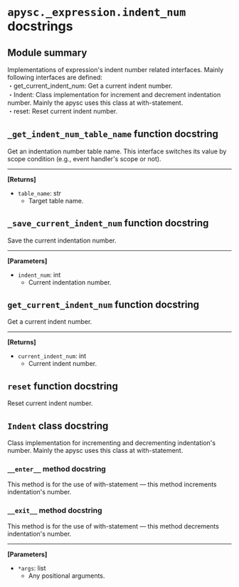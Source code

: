 # `apysc._expression.indent_num` docstrings

## Module summary

Implementations of expression's indent number related interfaces. Mainly following interfaces are defined: <br>・get_current_indent_num: Get a current indent number. <br>・Indent: Class implementation for increment and decrement indentation number. Mainly the apysc uses this class at with-statement. <br>・reset: Reset current indent number.

## `_get_indent_num_table_name` function docstring

Get an indentation number table name. This interface switches its value by scope condition (e.g., event handler's scope or not).<hr>

**[Returns]**

- `table_name`: str
  - Target table name.

## `_save_current_indent_num` function docstring

Save the current indentation number.<hr>

**[Parameters]**

- `indent_num`: int
  - Current indentation number.

## `get_current_indent_num` function docstring

Get a current indent number.<hr>

**[Returns]**

- `current_indent_num`: int
  - Current indent number.

## `reset` function docstring

Reset current indent number.

## `Indent` class docstring

Class implementation for incrementing and decrementing indentation's number. Mainly the apysc uses this class at with-statement.

### `__enter__` method docstring

This method is for the use of with-statement — this method increments indentation's number.

### `__exit__` method docstring

This method is for the use of with-statement — this method decrements indentation's number.<hr>

**[Parameters]**

- `*args`: list
  - Any positional arguments.